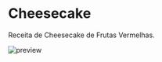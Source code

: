 # Cheesecake

Receita de Cheesecake de Frutas Vermelhas.

<img src=".github/preview.png" alt="preview" />
